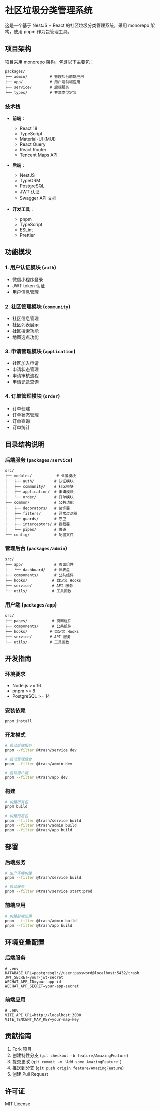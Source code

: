 # 社区垃圾分类管理系统

这是一个基于 NestJS + React 的社区垃圾分类管理系统，采用 monorepo 架构，使用 pnpm 作为包管理工具。

## 项目架构

项目采用 monorepo 架构，包含以下主要包：

```
packages/
├── admin/          # 管理后台前端应用
├── app/            # 用户端前端应用
├── service/        # 后端服务
└── types/          # 共享类型定义
```

### 技术栈

- **前端**：
  - React 18
  - TypeScript
  - Material-UI (MUI)
  - React Query
  - React Router
  - Tencent Maps API

- **后端**：
  - NestJS
  - TypeORM
  - PostgreSQL
  - JWT 认证
  - Swagger API 文档

- **开发工具**：
  - pnpm
  - TypeScript
  - ESLint
  - Prettier

## 功能模块

### 1. 用户认证模块 (`auth`)
- 微信小程序登录
- JWT token 认证
- 用户信息管理

### 2. 社区管理模块 (`community`)
- 社区信息管理
- 社区列表展示
- 社区搜索功能
- 地图选点功能

### 3. 申请管理模块 (`application`)
- 社区加入申请
- 申请状态管理
- 申请审核流程
- 申请记录查询

### 4. 订单管理模块 (`order`)
- 订单创建
- 订单状态管理
- 订单查询
- 订单统计

## 目录结构说明

### 后端服务 (`packages/service`)

```
src/
├── modules/           # 业务模块
│   ├── auth/         # 认证模块
│   ├── community/    # 社区模块
│   ├── application/  # 申请模块
│   └── order/        # 订单模块
├── common/           # 公共功能
│   ├── decorators/   # 装饰器
│   ├── filters/      # 异常过滤器
│   ├── guards/       # 守卫
│   ├── interceptors/ # 拦截器
│   └── pipes/        # 管道
└── config/           # 配置文件
```

### 管理后台 (`packages/admin`)

```
src/
├── app/              # 页面组件
│   └── dashboard/    # 仪表盘
├── components/       # 公共组件
├── hooks/           # 自定义 Hooks
├── service/         # API 服务
└── utils/           # 工具函数
```

### 用户端 (`packages/app`)

```
src/
├── pages/           # 页面组件
├── components/      # 公共组件
├── hooks/          # 自定义 Hooks
├── service/        # API 服务
└── utils/          # 工具函数
```

## 开发指南

### 环境要求

- Node.js >= 16
- pnpm >= 8
- PostgreSQL >= 14

### 安装依赖

```bash
pnpm install
```

### 开发模式

```bash
# 启动后端服务
pnpm --filter @trash/service dev

# 启动管理后台
pnpm --filter @trash/admin dev

# 启动用户端
pnpm --filter @trash/app dev
```

### 构建

```bash
# 构建所有包
pnpm build

# 构建特定包
pnpm --filter @trash/service build
pnpm --filter @trash/admin build
pnpm --filter @trash/app build
```

## 部署

### 后端服务

```bash
# 生产环境构建
pnpm --filter @trash/service build

# 启动服务
pnpm --filter @trash/service start:prod
```

### 前端应用

```bash
# 构建前端应用
pnpm --filter @trash/admin build
pnpm --filter @trash/app build
```

## 环境变量配置

### 后端服务

```env
# .env
DATABASE_URL=postgresql://user:password@localhost:5432/trash
JWT_SECRET=your-jwt-secret
WECHAT_APP_ID=your-app-id
WECHAT_APP_SECRET=your-app-secret
```

### 前端应用

```env
# .env
VITE_API_URL=http://localhost:3000
VITE_TENCENT_MAP_KEY=your-map-key
```

## 贡献指南

1. Fork 项目
2. 创建特性分支 (`git checkout -b feature/AmazingFeature`)
3. 提交更改 (`git commit -m 'Add some AmazingFeature'`)
4. 推送到分支 (`git push origin feature/AmazingFeature`)
5. 创建 Pull Request

## 许可证

MIT License 